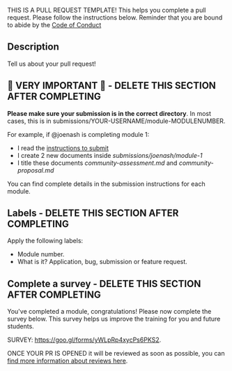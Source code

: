 THIS IS A PULL REQUEST TEMPLATE! This helps you complete a pull request. Please follow the instructions below. Reminder that you are bound to abide by the [Code of Conduct](../CODE_OF_CONDUCT.md)

## Description
Tell us about your pull request!

## 🚨 VERY IMPORTANT 🚨 - DELETE THIS SECTION AFTER COMPLETING

**Please make sure your submission is in the correct directory**. In most cases, this is in submissions/YOUR-USERNAME/module-MODULENUMBER.

For example, if @joenash is completing module 1:
- I read the [instructions to submit](https://github.com/campus-experts/open-training/blob/master/1-introduction/exercises/submission.md)
- I create 2 new documents inside _submissions/joenash/module-1_
- I title these documents _community-assessment.md_ and _community-proposal.md_

You can find complete details in the submission instructions for each module. 

## Labels - DELETE THIS SECTION AFTER COMPLETING

Apply the following labels:
- Module number.
- What is it? Application, bug, submission or feature request.

## Complete a survey - DELETE THIS SECTION AFTER COMPLETING


You've completed a module, congratulations! Please now complete the survey below. This survey helps us improve the training for you and future students.

SURVEY: https://goo.gl/forms/yWLpRp4xycPs6PKS2.

ONCE YOUR PR IS OPENED it will be reviewed as soon as possible, you can [find more information about reviews here](https://github.com/campus-experts/open-training/blob/master/docs/review-and-response.md).
